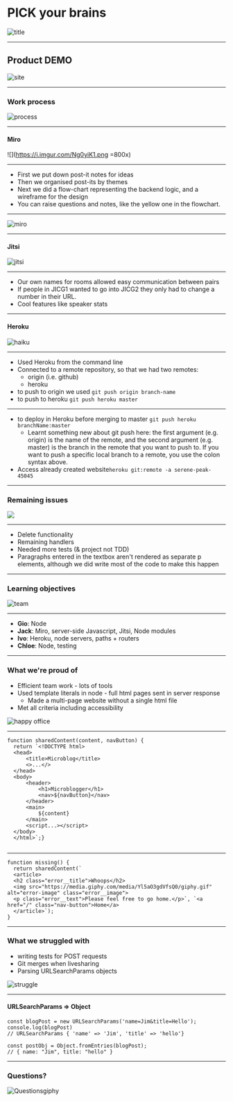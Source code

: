# PICK your brains 

![title](https://media.giphy.com/media/107xmRfbV37Bq8/giphy.gif)

---

## Product DEMO
![site](https://i.imgur.com/bHqxu5o.png)


---

### Work process

![process](https://media.giphy.com/media/Wf4J5zTj6niOk/giphy.gif)

---

#### Miro

![](https://i.imgur.com/Ng0yiK1.png =800x)


---

- First we put down post-it notes for ideas
- Then we organised post-its by themes
- Next we did a flow-chart representing the backend logic, and a wireframe for the design
- You can raise questions and notes, like the yellow one in the flowchart.

---

![miro](https://media.giphy.com/media/hTrxfLbqXJCfjiFW0X/giphy.gif)


---


#### Jitsi


![jitsi](https://i.imgur.com/2Ehkafh.jpg)

---

- Our own names for rooms allowed easy communication between pairs
- If people in JICG1 wanted to go into JICG2 they only had to change a number in their URL.
-  Cool features like speaker stats

---

#### Heroku

![haiku](https://media.giphy.com/media/3o7TKrwVvGPjFtZ2Rq/giphy.gif)

---

- Used Heroku from the command line
- Connected to a remote repository, so that we had two remotes:
    - origin (i.e. github)
    - heroku 
- to push to origin we used `git push origin branch-name`
- to push to heroku `git push heroku master`

---

- to deploy in Heroku before merging to master `git push heroku branchName:master`
    - Learnt something new about git push here: the first argument (e.g. origin) is the name of the remote, and the second argument (e.g. master) is the branch in the remote that you want to push to. If you want to push a specific local branch to a remote, you use the colon syntax above.
- Access already created website`heroku git:remote -a serene-peak-45045`


---

### Remaining issues
![](https://media.giphy.com/media/Y0gka4ki1Nh8AvMY5X/giphy.gif)

---

- Delete functionality
- Remaining handlers
- Needed more tests (& project not TDD)
- Paragraphs entered in the textbox aren't rendered as separate p elements, although we did write most of the code to make this happen

---

### Learning objectives
![team](https://media.giphy.com/media/XgN7BVqzswKxrLWNkj/giphy.gif)

---

- **Gio**: Node
- **Jack**: Miro, server-side Javascript, Jitsi, Node modules
- **Ivo**: Heroku, node servers, paths + routers
- **Chloe**: Node, testing


---

### What we're proud of

- Efficient team work - lots of tools
- Used template literals in node - full html pages sent in server response
    - Made a multi-page website without a single html file
- Met all criteria including accessibility

![happy office](https://media.giphy.com/media/5YTFe5djWgq0o/giphy.gif)

---

```javascript=1
function sharedContent(content, navButton) {
  return `<!DOCTYPE html>
  <head>
      <title>Microblog</title>
      <>...</>
  </head>
  <body>
      <header>
          <h1>Microblogger</h1>
          <nav>${navButton}</nav>
      </header>
      <main>
          ${content}
      </main>
      <script...></script>
  </body>
  </html>`;}
  
```

---


```javascript=1
function missing() {
  return sharedContent(`
  <article>
  <h2 class="error__title">Whoops</h2>
  <img src="https://media.giphy.com/media/Yl5aO3gdVfsQ0/giphy.gif" alt="error-image" class="error__image">
  <p class="error__text">Please feel free to go home.</p>`, `<a href="/" class="nav-button">Home</a>
  </article>`);
}
```

---

### What we struggled with

- writing tests for POST requests
- Git merges when livesharing
- Parsing URLSearchParams objects

![struggle](https://media.giphy.com/media/KQYhFclHvQFtC/giphy.gif)

---

#### URLSearchParams => Object
```javascript=
const blogPost = new URLSearchParams('name=Jim&title=Hello');
console.log(blogPost) 
// URLSearchParams { 'name' => 'Jim', 'title' => 'hello'}

const postObj = Object.fromEntries(blogPost); 
// { name: "Jim", title: "hello" }
```

---

### Questions?

![Questionsgiphy](https://media.giphy.com/media/xT0xeuOy2Fcl9vDGiA/giphy.gif)
